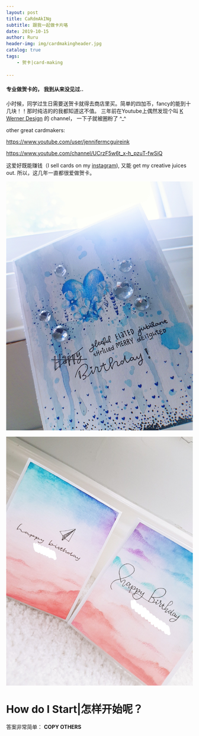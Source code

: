 ```yaml
---
layout: post
title: CaRdmAkINg
subtitle: 跟我一起做卡片咯
date: 2019-10-15
author: Ruru
header-img: img/cardmakingheader.jpg
catalog: true
tags:
    - 贺卡|card-making
 
---  
```

#### 专业做贺卡的， 我到从来没见过..
小时候，同学过生日需要送贺卡就得去商店里买。简单的四加币，fancy的能到十几块！！那时纯洁的的我都知道这不值。
三年前在Youtube上偶然发现个叫 [K Werner Design](https://www.youtube.com/user/starofmay) 的 channel， 一下子就被圈粉了 ^_^

other great cardmakers:

https://www.youtube.com/user/jennifermcguireink

https://www.youtube.com/channel/UCrzF5w6t_x-h_pzuT-fwSiQ

这爱好既能赚钱（I sell cards on my [instagram](https://www.instagram.com/ruru_the_cardmaker/)), 又能 get my creative juices out.
所以，这几年一直都很爱做贺卡。

![Images](https://raw.githubusercontent.com/Ruth27/PicGo/master/20190512_113036_417_mh1557686033606.jpg)

![Image](https://raw.githubusercontent.com/Ruth27/PicGo/master/Inked20190401_172759_187_LI.jpg)

# How do I Start|怎样开始呢？
答案非常简单： **COPY OTHERS**

